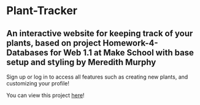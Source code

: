 # Plant-Tracker

## An interactive website for keeping track of your plants, based on project Homework-4-Databases for Web 1.1 at Make School with base setup and styling by Meredith Murphy

Sign up or log in to access all features such as creating new plants, and customizing your profile!

You can view this project [here](https://sids-plant-tracker.herokuapp.com)!
